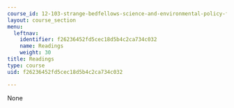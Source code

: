 ```yaml
---
course_id: 12-103-strange-bedfellows-science-and-environmental-policy-fall-2005
layout: course_section
menu:
  leftnav:
    identifier: f26236452fd5cec18d5b4c2ca734c032
    name: Readings
    weight: 30
title: Readings
type: course
uid: f26236452fd5cec18d5b4c2ca734c032

---
```

None